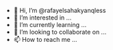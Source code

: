 - 👋 Hi, I’m @rafayelsahakyanqless
- 👀 I’m interested in ...
- 🌱 I’m currently learning ...
- 💞️ I’m looking to collaborate on ...
- 📫 How to reach me ...

<!---
rafayelsahakyanqless/rafayelsahakyanqless is a ✨ special ✨ repository because its `README.md` (this file) appears on your GitHub profile.
You can click the Preview link to take a look at your changes.
--->
